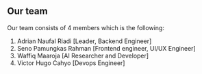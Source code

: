 ## Our team
Our team consists of 4 members which is the following:

1. Adrian Naufal Riadi [Leader, Backend Engineer]
2. Seno Pamungkas Rahman [Frontend engineer, UI/UX Engineer]
3. Waffiq Maaroja [AI Researcher and Developer]
4. Victor Hugo Cahyo [Devops Engineer]
